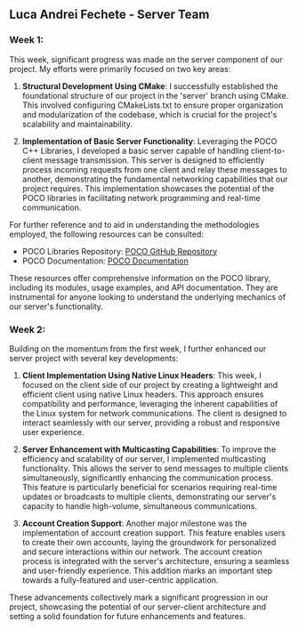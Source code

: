 ## Luca Andrei Fechete - Server Team

### Week 1:

This week, significant progress was made on the server component of our project. My efforts were primarily focused on two key areas:

1. **Structural Development Using CMake**: I successfully established the foundational structure of our project in the 'server' branch using CMake. This involved configuring CMakeLists.txt to ensure proper organization and modularization of the codebase, which is crucial for the project's scalability and maintainability.

2. **Implementation of Basic Server Functionality**: Leveraging the POCO C++ Libraries, I developed a basic server capable of handling client-to-client message transmission. This server is designed to efficiently process incoming requests from one client and relay these messages to another, demonstrating the fundamental networking capabilities that our project requires. This implementation showcases the potential of the POCO libraries in facilitating network programming and real-time communication.

For further reference and to aid in understanding the methodologies employed, the following resources can be consulted:
- POCO Libraries Repository: [POCO GitHub Repository](https://github.com/pocoproject/poco)
- POCO Documentation: [POCO Documentation](https://pocoproject.org/docs/)

These resources offer comprehensive information on the POCO library, including its modules, usage examples, and API documentation. They are instrumental for anyone looking to understand the underlying mechanics of our server's functionality.

### Week 2:
Building on the momentum from the first week, I further enhanced our server project with several key developments:

1. **Client Implementation Using Native Linux Headers**: This week, I focused on the client side of our project by creating a lightweight and efficient client using native Linux headers. This approach ensures compatibility and performance, leveraging the inherent capabilities of the Linux system for network communications. The client is designed to interact seamlessly with our server, providing a robust and responsive user experience.

2. **Server Enhancement with Multicasting Capabilities**: To improve the efficiency and scalability of our server, I implemented multicasting functionality. This allows the server to send messages to multiple clients simultaneously, significantly enhancing the communication process. This feature is particularly beneficial for scenarios requiring real-time updates or broadcasts to multiple clients, demonstrating our server's capacity to handle high-volume, simultaneous communications.

3. **Account Creation Support**: Another major milestone was the implementation of account creation support. This feature enables users to create their own accounts, laying the groundwork for personalized and secure interactions within our network. The account creation process is integrated with the server's architecture, ensuring a seamless and user-friendly experience. This addition marks an important step towards a fully-featured and user-centric application.

These advancements collectively mark a significant progression in our project, showcasing the potential of our server-client architecture and setting a solid foundation for future enhancements and features.
